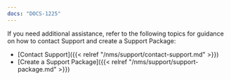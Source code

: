 ```yaml
---
docs: "DOCS-1225"
---
```


If you need additional assistance, refer to the following topics for guidance on how to contact Support and create a Support Package:

- [Contact Support]({{< relref "/nms/support/contact-support.md" >}})
- [Create a Support Package]({{< relref "/nms/support/support-package.md" >}})

